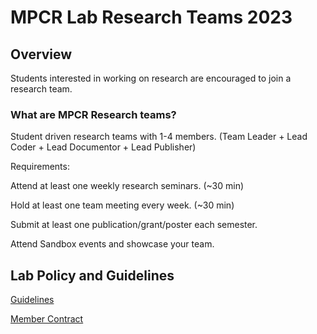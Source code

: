# MPCR Lab Research Teams 2023

## Overview
Students interested in working on research are encouraged to join a research team.

### What are MPCR Research teams?

Student driven research teams with 1-4 members. (Team Leader + Lead Coder + Lead Documentor + Lead Publisher)

Requirements:

Attend at least one weekly research seminars. (~30 min)

Hold at least one team meeting every week.    (~30 min)

Submit at least one publication/grant/poster each semester.

Attend Sandbox events and showcase your team.


## Lab Policy and Guidelines

[Guidelines](https://docs.google.com/document/d/1XnSNExhDQ04Vyb5R4BooUckOY-WOJLk3E5WHKAEdFmw/edit?usp=sharing)

[Member Contract]()
